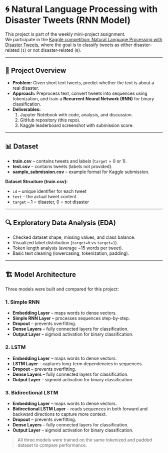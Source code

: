 # 🌀 Natural Language Processing with Disaster Tweets (RNN Model)

This project is part of the weekly mini-project assignment.  
We participate in the [Kaggle competition: Natural Language Processing with Disaster Tweets](https://www.kaggle.com/c/nlp-getting-started), where the goal is to classify tweets as either disaster-related (`1`) or not disaster-related (`0`).

---

## 📌 Project Overview
- **Problem:** Given short text tweets, predict whether the text is about a real disaster.  
- **Approach:** Preprocess text, convert tweets into sequences using tokenization, and train a **Recurrent Neural Network (RNN)** for binary classification.  
- **Deliverables:**
  1. Jupyter Notebook with code, analysis, and discussion.  
  2. GitHub repository (this repo).  
  3. Kaggle leaderboard screenshot with submission score.  

---

## 📊 Dataset
- **train.csv** – contains tweets and labels (`target` = 0 or 1).  
- **test.csv** – contains tweets (labels not provided).  
- **sample_submission.csv** – example format for Kaggle submission.  

**Dataset Structure (train.csv):**
- `id` – unique identifier for each tweet  
- `text` – the actual tweet content  
- `target` – 1 = disaster, 0 = not disaster  

---

## 🔍 Exploratory Data Analysis (EDA)
- Checked dataset shape, missing values, and class balance.  
- Visualized label distribution (`target=0` vs `target=1`).  
- Token length analysis (average ~15 words per tweet).  
- Basic text cleaning (lowercasing, tokenization, padding).  

---

## 🏗️ Model Architecture

Three models were built and compared for this project:

### 1. **Simple RNN**
- **Embedding Layer** – maps words to dense vectors.  
- **Simple RNN Layer** – processes sequences step-by-step.  
- **Dropout** – prevents overfitting.  
- **Dense Layers** – fully connected layers for classification.  
- **Output Layer** – sigmoid activation for binary classification.

### 2. **LSTM**
- **Embedding Layer** – maps words to dense vectors.  
- **LSTM Layer** – captures long-term dependencies in sequences.  
- **Dropout** – prevents overfitting.  
- **Dense Layers** – fully connected layers for classification.  
- **Output Layer** – sigmoid activation for binary classification.

### 3. **Bidirectional LSTM**
- **Embedding Layer** – maps words to dense vectors.  
- **Bidirectional LSTM Layer** – reads sequences in both forward and backward directions to capture more context.  
- **Dropout** – prevents overfitting.  
- **Dense Layers** – fully connected layers for classification.  
- **Output Layer** – sigmoid activation for binary classification.

> All three models were trained on the same tokenized and padded dataset to compare performance.


